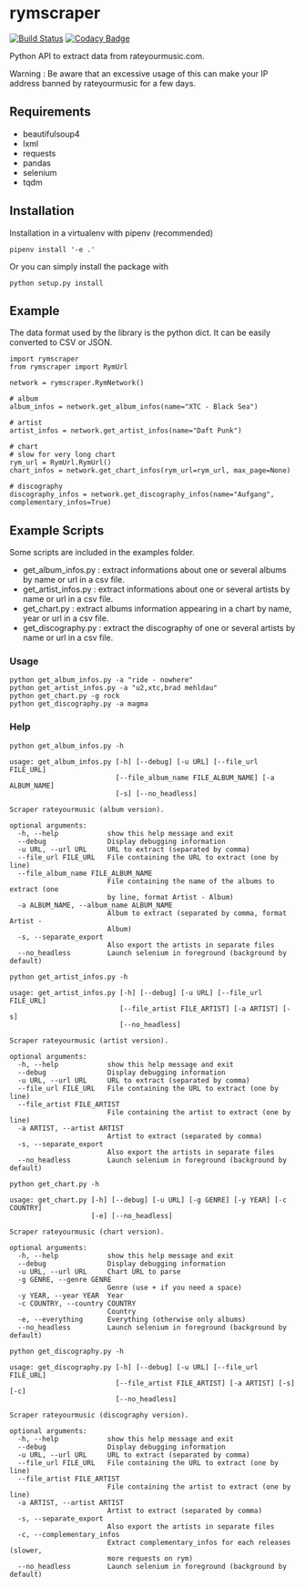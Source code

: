 # rymscraper

[![Build Status](https://travis-ci.com/dbeley/rymscraper.svg?branch=master)](https://travis-ci.com/dbeley/rymscraper)
[![Codacy Badge](https://api.codacy.com/project/badge/Grade/8601652424ab44698fd00f6a46a2140e)](https://www.codacy.com/app/dbeley/rymscraper?utm_source=github.com&amp;utm_medium=referral&amp;utm_content=dbeley/rymscraper&amp;utm_campaign=Badge_Grade)

Python API to extract data from rateyourmusic.com.

Warning : Be aware that an excessive usage of this can make your IP address banned by rateyourmusic for a few days.

## Requirements

- beautifulsoup4
- lxml
- requests
- pandas
- selenium
- tqdm

## Installation

Installation in a virtualenv with pipenv (recommended)

```
pipenv install '-e .'
```

Or you can simply install the package with

```
python setup.py install
```

## Example

The data format used by the library is the python dict. It can be easily converted to CSV or JSON.

```
import rymscraper
from rymscraper import RymUrl

network = rymscraper.RymNetwork()

# album
album_infos = network.get_album_infos(name="XTC - Black Sea")

# artist
artist_infos = network.get_artist_infos(name="Daft Punk")

# chart
# slow for very long chart
rym_url = RymUrl.RymUrl()
chart_infos = network.get_chart_infos(rym_url=rym_url, max_page=None)

# discography
discography_infos = network.get_discography_infos(name="Aufgang", complementary_infos=True)
```

## Example Scripts

Some scripts are included in the examples folder.

- get_album_infos.py : extract informations about one or several albums by name or url in a csv file.
- get_artist_infos.py : extract informations about one or several artists by name or url in a csv file.
- get_chart.py : extract albums information appearing in a chart by name, year or url in a csv file.
- get_discography.py : extract the discography of one or several artists by name or url in a csv file.

### Usage

```
python get_album_infos.py -a "ride - nowhere"
python get_artist_infos.py -a "u2,xtc,brad mehldau"
python get_chart.py -g rock
python get_discography.py -a magma
```

### Help

```
python get_album_infos.py -h
```

```
usage: get_album_infos.py [-h] [--debug] [-u URL] [--file_url FILE_URL]
                          [--file_album_name FILE_ALBUM_NAME] [-a ALBUM_NAME]
                          [-s] [--no_headless]

Scraper rateyourmusic (album version).

optional arguments:
  -h, --help            show this help message and exit
  --debug               Display debugging information
  -u URL, --url URL     URL to extract (separated by comma)
  --file_url FILE_URL   File containing the URL to extract (one by line)
  --file_album_name FILE_ALBUM_NAME
                        File containing the name of the albums to extract (one
                        by line, format Artist - Album)
  -a ALBUM_NAME, --album_name ALBUM_NAME
                        Album to extract (separated by comma, format Artist -
                        Album)
  -s, --separate_export
                        Also export the artists in separate files
  --no_headless         Launch selenium in foreground (background by default)
```

```
python get_artist_infos.py -h
```

```
usage: get_artist_infos.py [-h] [--debug] [-u URL] [--file_url FILE_URL]
                           [--file_artist FILE_ARTIST] [-a ARTIST] [-s]
                           [--no_headless]

Scraper rateyourmusic (artist version).

optional arguments:
  -h, --help            show this help message and exit
  --debug               Display debugging information
  -u URL, --url URL     URL to extract (separated by comma)
  --file_url FILE_URL   File containing the URL to extract (one by line)
  --file_artist FILE_ARTIST
                        File containing the artist to extract (one by line)
  -a ARTIST, --artist ARTIST
                        Artist to extract (separated by comma)
  -s, --separate_export
                        Also export the artists in separate files
  --no_headless         Launch selenium in foreground (background by default)
```

```
python get_chart.py -h
```

```
usage: get_chart.py [-h] [--debug] [-u URL] [-g GENRE] [-y YEAR] [-c COUNTRY]
                    [-e] [--no_headless]

Scraper rateyourmusic (chart version).

optional arguments:
  -h, --help            show this help message and exit
  --debug               Display debugging information
  -u URL, --url URL     Chart URL to parse
  -g GENRE, --genre GENRE
                        Genre (use + if you need a space)
  -y YEAR, --year YEAR  Year
  -c COUNTRY, --country COUNTRY
                        Country
  -e, --everything      Everything (otherwise only albums)
  --no_headless         Launch selenium in foreground (background by default)
```

```
python get_discography.py -h
```

```
usage: get_discography.py [-h] [--debug] [-u URL] [--file_url FILE_URL]
                          [--file_artist FILE_ARTIST] [-a ARTIST] [-s] [-c]
                          [--no_headless]

Scraper rateyourmusic (discography version).

optional arguments:
  -h, --help            show this help message and exit
  --debug               Display debugging information
  -u URL, --url URL     URL to extract (separated by comma)
  --file_url FILE_URL   File containing the URL to extract (one by line)
  --file_artist FILE_ARTIST
                        File containing the artist to extract (one by line)
  -a ARTIST, --artist ARTIST
                        Artist to extract (separated by comma)
  -s, --separate_export
                        Also export the artists in separate files
  -c, --complementary_infos
                        Extract complementary_infos for each releases (slower,
                        more requests on rym)
  --no_headless         Launch selenium in foreground (background by default)
```
